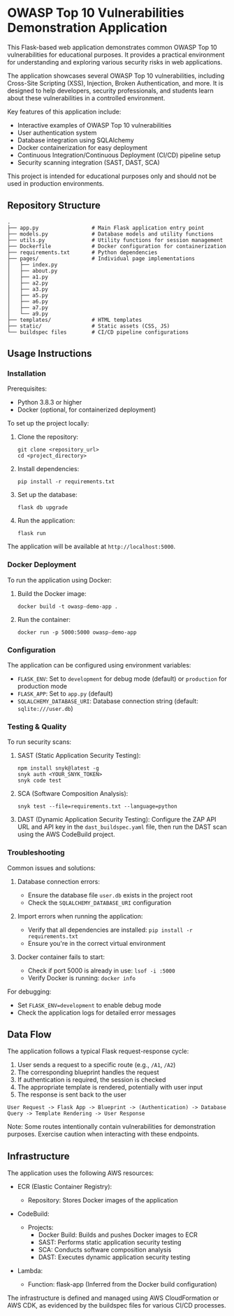# OWASP Top 10 Vulnerabilities Demonstration Application

This Flask-based web application demonstrates common OWASP Top 10 vulnerabilities for educational purposes. It provides a practical environment for understanding and exploring various security risks in web applications.

The application showcases several OWASP Top 10 vulnerabilities, including Cross-Site Scripting (XSS), Injection, Broken Authentication, and more. It is designed to help developers, security professionals, and students learn about these vulnerabilities in a controlled environment.

Key features of this application include:

- Interactive examples of OWASP Top 10 vulnerabilities
- User authentication system
- Database integration using SQLAlchemy
- Docker containerization for easy deployment
- Continuous Integration/Continuous Deployment (CI/CD) pipeline setup
- Security scanning integration (SAST, DAST, SCA)

This project is intended for educational purposes only and should not be used in production environments.

## Repository Structure

```
.
├── app.py                 # Main Flask application entry point
├── models.py              # Database models and utility functions
├── utils.py               # Utility functions for session management
├── Dockerfile             # Docker configuration for containerization
├── requirements.txt       # Python dependencies
├── pages/                 # Individual page implementations
│   ├── index.py
│   ├── about.py
│   ├── a1.py
│   ├── a2.py
│   ├── a3.py
│   ├── a5.py
│   ├── a6.py
│   ├── a7.py
│   └── a9.py
├── templates/             # HTML templates
├── static/                # Static assets (CSS, JS)
└── buildspec files        # CI/CD pipeline configurations
```

## Usage Instructions

### Installation

Prerequisites:
- Python 3.8.3 or higher
- Docker (optional, for containerized deployment)

To set up the project locally:

1. Clone the repository:
   ```
   git clone <repository_url>
   cd <project_directory>
   ```

2. Install dependencies:
   ```
   pip install -r requirements.txt
   ```

3. Set up the database:
   ```
   flask db upgrade
   ```

4. Run the application:
   ```
   flask run
   ```

The application will be available at `http://localhost:5000`.

### Docker Deployment

To run the application using Docker:

1. Build the Docker image:
   ```
   docker build -t owasp-demo-app .
   ```

2. Run the container:
   ```
   docker run -p 5000:5000 owasp-demo-app
   ```

### Configuration

The application can be configured using environment variables:

- `FLASK_ENV`: Set to `development` for debug mode (default) or `production` for production mode
- `FLASK_APP`: Set to `app.py` (default)
- `SQLALCHEMY_DATABASE_URI`: Database connection string (default: `sqlite:///user.db`)

### Testing & Quality

To run security scans:

1. SAST (Static Application Security Testing):
   ```
   npm install snyk@latest -g
   snyk auth <YOUR_SNYK_TOKEN>
   snyk code test
   ```

2. SCA (Software Composition Analysis):
   ```
   snyk test --file=requirements.txt --language=python
   ```

3. DAST (Dynamic Application Security Testing):
   Configure the ZAP API URL and API key in the `dast_buildspec.yaml` file, then run the DAST scan using the AWS CodeBuild project.

### Troubleshooting

Common issues and solutions:

1. Database connection errors:
   - Ensure the database file `user.db` exists in the project root
   - Check the `SQLALCHEMY_DATABASE_URI` configuration

2. Import errors when running the application:
   - Verify that all dependencies are installed: `pip install -r requirements.txt`
   - Ensure you're in the correct virtual environment

3. Docker container fails to start:
   - Check if port 5000 is already in use: `lsof -i :5000`
   - Verify Docker is running: `docker info`

For debugging:
- Set `FLASK_ENV=development` to enable debug mode
- Check the application logs for detailed error messages

## Data Flow

The application follows a typical Flask request-response cycle:

1. User sends a request to a specific route (e.g., `/A1`, `/A2`)
2. The corresponding blueprint handles the request
3. If authentication is required, the session is checked
4. The appropriate template is rendered, potentially with user input
5. The response is sent back to the user

```
User Request -> Flask App -> Blueprint -> (Authentication) -> Database Query -> Template Rendering -> User Response
```

Note: Some routes intentionally contain vulnerabilities for demonstration purposes. Exercise caution when interacting with these endpoints.

## Infrastructure

The application uses the following AWS resources:

- ECR (Elastic Container Registry):
  - Repository: Stores Docker images of the application

- CodeBuild:
  - Projects:
    - Docker Build: Builds and pushes Docker images to ECR
    - SAST: Performs static application security testing
    - SCA: Conducts software composition analysis
    - DAST: Executes dynamic application security testing

- Lambda:
  - Function: flask-app (Inferred from the Docker build configuration)

The infrastructure is defined and managed using AWS CloudFormation or AWS CDK, as evidenced by the buildspec files for various CI/CD processes.